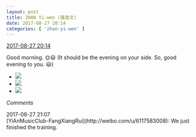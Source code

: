 ```yaml
---
layout: post
title: ZHAN Yi-wen (展逸文)
date: 2017-08-27 20:14
categories: [ 'zhan-yi-wen' ]
---
```


<div class="weibo-info">
  <a href="http://weibo.com/6108090526/Fj4oIyMQA">2017-08-27 20:14</a>
</div>

Good morning. 🌞:smiley: (It should be the evening on your side. So, good evening to you. :smiley:)

<!-- more -->

<ul class="weibo-pic-list-1">
  <li class="weibo-pic">
    <a href="https://wx1.sinaimg.cn/mw690/006FmVn8gy1fiyjli2f34j30zk0qok33.jpg"><img src="https://wx1.sinaimg.cn/thumb150/006FmVn8gy1fiyjli2f34j30zk0qok33.jpg" /></a>
  </li>
  <li class="weibo-pic">
    <a href="https://wx3.sinaimg.cn/mw690/006FmVn8gy1fiyjlblszgj30zk0qo19i.jpg"><img src="https://wx3.sinaimg.cn/thumb150/006FmVn8gy1fiyjlblszgj30zk0qo19i.jpg" /></a>
  </li>
  <li class="weibo-pic">
    <a href="https://wx1.sinaimg.cn/mw690/006FmVn8gy1fiyjldtq2ej30k00zkn3g.jpg"><img src="https://wx1.sinaimg.cn/thumb150/006FmVn8gy1fiyjldtq2ej30k00zkn3g.jpg" /></a>
  </li>
</ul>

*Comments*

<div class="weibo-info">2017-08-27 21:07</div>
[YiAnMusicClub-FangXiangRui](http://weibo.com/u/6117583008): We just finished the training.
